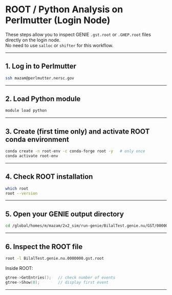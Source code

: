 # ROOT / Python Analysis on Perlmutter (Login Node)

These steps allow you to inspect GENIE `.gst.root` or `.GHEP.root` files directly on the login node.  
No need to use `salloc` or `shifter` for this workflow.

---

## 1. Log in to Perlmutter
```bash
ssh mazam@perlmutter.nersc.gov
```

---

## 2. Load Python module
```bash
module load python
```

---

## 3. Create (first time only) and activate ROOT conda environment
```bash
conda create -n root-env -c conda-forge root -y   # only once
conda activate root-env
```

---

## 4. Check ROOT installation
```bash
which root
root --version
```

---

## 5. Open your GENIE output directory
```bash
cd /global/homes/m/mazam/2x2_sim/run-genie/BilalTest.genie.nu/GST/0000000
```

---

## 6. Inspect the ROOT file
```bash
root -l BilalTest.genie.nu.0000000.gst.root
```

Inside ROOT:
```cpp
gtree->GetEntries();   // check number of events
gtree->Show(0);        // display first event
```

---
